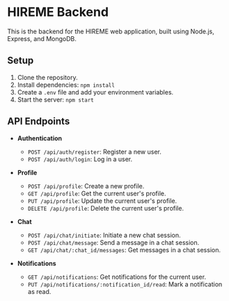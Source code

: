 # HIREME Backend

This is the backend for the HIREME web application, built using Node.js, Express, and MongoDB.

## Setup

1. Clone the repository.
2. Install dependencies: `npm install`
3. Create a `.env` file and add your environment variables.
4. Start the server: `npm start`

## API Endpoints

- **Authentication**
  - `POST /api/auth/register`: Register a new user.
  - `POST /api/auth/login`: Log in a user.

- **Profile**
  - `POST /api/profile`: Create a new profile.
  - `GET /api/profile`: Get the current user's profile.
  - `PUT /api/profile`: Update the current user's profile.
  - `DELETE /api/profile`: Delete the current user's profile.

- **Chat**
  - `POST /api/chat/initiate`: Initiate a new chat session.
  - `POST /api/chat/message`: Send a message in a chat session.
  - `GET /api/chat/:chat_id/messages`: Get messages in a chat session.

- **Notifications**
  - `GET /api/notifications`: Get notifications for the current user.
  - `PUT /api/notifications/:notification_id/read`: Mark a notification as read.
